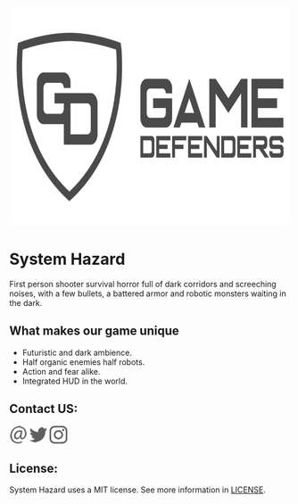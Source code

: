 <p align="center">
  <img width="773" height="393" src="https://github.com/azsumas/HorrorShooter/blob/master/WikiResources/new_logo.png">
</p>

# System Hazard
First person shooter survival horror full of dark corridors and screeching noises, with a few bullets, a battered armor and robotic monsters waiting in the dark.

## What makes our game unique
- Futuristic and dark ambience.
- Half organic enemies half robots.
- Action and fear alike.
- Integrated HUD in the world.

## Contact US: 
[<img src="https://github.com/azsumas/HorrorShooter/blob/master/WikiResources/arroba_logo.png">](mailto:gamedefendersco@gmail.com)
[<img src="https://github.com/azsumas/HorrorShooter/blob/master/WikiResources/twitter_logo.png">](https://twitter.com/GameDefendersCo)
[<img src="https://github.com/azsumas/HorrorShooter/blob/master/WikiResources/insta_logo.png">](https://www.instagram.com/gamedefendersco)


## License: 
System Hazard uses a MIT license. See more information in [LICENSE](LICENSE).
